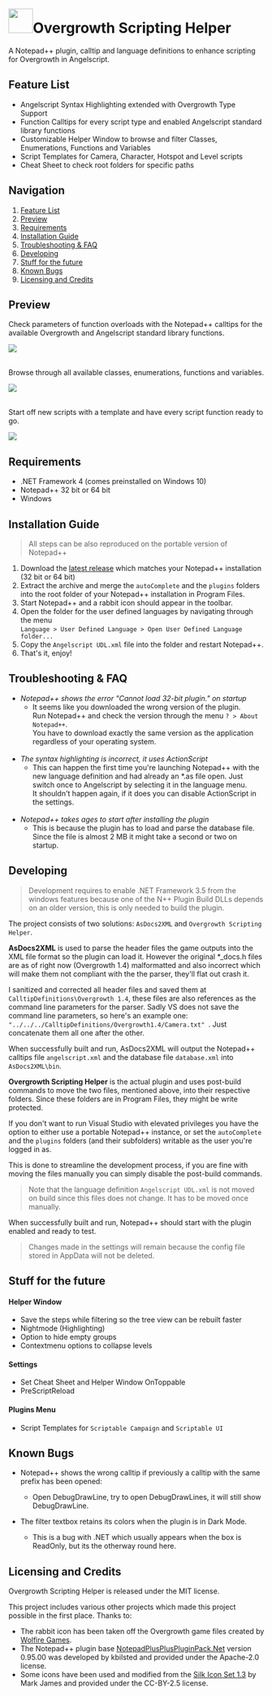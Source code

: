 # <img width="48" height="48" src="ReadmeContents/rabbit.png" />Overgrowth Scripting Helper
A Notepad++ plugin, calltip and language definitions to enhance scripting for Overgrowth in Angelscript.

## Feature List<a id="feature-list"></a>
- Angelscript Syntax Highlighting extended with Overgrowth Type Support
- Function Calltips for every script type and enabled Angelscript standard library functions
- Customizable Helper Window to browse and filter Classes, Enumerations, Functions and Variables
- Script Templates for Camera, Character, Hotspot and Level scripts
- Cheat Sheet to check root folders for specific paths

## Navigation
1. [Feature List](#feature-list)
2. [Preview](#preview)
3. [Requirements](#requirements)
4. [Installation Guide](#installation-guide)
5. [Troubleshooting & FAQ](#troubleshooting-and-faq)
6. [Developing](#developing)
7. [Stuff for the future](#stuff-for-the-future)
8. [Known Bugs](#known-bugs)
9. [Licensing and Credits](#licensing-and-credits)

## Preview<a id="preview"></a>
Check parameters of function overloads with the Notepad++ calltips for the available Overgrowth and Angelscript standard library functions.

<img src="ReadmeContents/Calltip.gif" />
<br><br>

Browse through all available classes, enumerations, functions and variables.

<img src="ReadmeContents/BrowsingHelperWindow.gif" />
<br><br>

Start off new scripts with a template and have every script function ready to go.

<img src="ReadmeContents/InsertingScriptTemplate.gif" />

## Requirements<a id="requirements"></a>
- .NET Framework 4 (comes preinstalled on Windows 10)
- Notepad++ 32 bit or 64 bit
- Windows

## Installation Guide<a id="installation-guide"></a>
> All steps can be also reproduced on the portable version of Notepad++
1. Download the <a href="https://github.com/alpyen/Overgrowth-Scripting-Helper/releases">latest release</a> which matches your Notepad++ installation (32 bit or 64 bit)
2. Extract the archive and merge the `autoComplete` and the `plugins` folders into the root folder of your Notepad++ installation in Program Files.
3. Start Notepad++ and a rabbit icon should appear in the toolbar.
4. Open the folder for the user defined languages by navigating through the menu <br>`Language > User Defined Language > Open User Defined Language folder...`
5. Copy the `Angelscript UDL.xml` file into the folder and restart Notepad++.
6. That's it, enjoy!

## Troubleshooting & FAQ<a id="troubleshooting-and-faq"></a>
- *Notepad++ shows the error "Cannot load 32-bit plugin." on startup*
  - It seems like you downloaded the wrong version of the plugin.<br>Run Notepad++ and check the version through the menu `? > About Notepad++`.<br>You have to download exactly the same version as the application regardless of your operating system.<br><br>
- *The syntax highlighting is incorrect, it uses ActionScript*
  - This can happen the first time you're launching Notepad++ with the new language definition and had already an \*.as file open. Just switch once to Angelscript by selecting it in the language menu.<br>It shouldn't happen again, if it does you can disable ActionScript in the settings.<br><br>
- *Notepad++ takes ages to start after installing the plugin*
  - This is because the plugin has to load and parse the database file. Since the file is almost 2 MB it might take a second or two on startup.

## Developing<a id="developing"></a>
> Development requires to enable .NET Framework 3.5 from the windows features because one of the N++ Plugin Build DLLs depends on an older version, this is only needed to build the plugin.

The project consists of two solutions: `AsDocs2XML` and `Overgrowth Scripting Helper`.

**AsDocs2XML** is used to parse the header files the game outputs into the XML file format so the plugin can load it.
However the original *_docs.h files are as of right now (Overgrowth 1.4) malformatted and also incorrect which will make them not compliant with the the parser, they'll flat out crash it.

I sanitized and corrected all header files and saved them at `CalltipDefinitions\Overgrowth 1.4`, these files are also references as the command line parameters for the parser.
Sadly VS does not save the command line parameters, so here's an example one: `"../../../CalltipDefinitions/Overgrowth1.4/Camera.txt" `. Just concatenate them all one after the other.

When successfully built and run, AsDocs2XML will output the Notepad++ calltips file `angelscript.xml` and the database file `database.xml` into `AsDocs2XML\bin`.

**Overgrowth Scripting Helper** is the actual plugin and uses post-build commands to move the two files, mentioned above, into their respective folders.
Since these folders are in Program Files, they might be write protected.

If you don't want to run Visual Studio with elevated privileges
you have the option to either use a portable Notepad++ instance, or set the `autoComplete` and the `plugins` folders (and their subfolders) writable as the user you're logged in as.

This is done to streamline the development process, if you are fine with moving the files manually you can simply disable the post-build commands.
> Note that the language definition `Angelscript UDL.xml` is not moved on build since this files does not change.
> It has to be moved once manually.

When successfully built and run, Notepad++ should start with the plugin enabled and ready to test.
> Changes made in the settings will remain because the config file stored in AppData will not be deleted.

## Stuff for the future<a id="stuff-for-the-future"></a>
#### Helper Window
- Save the steps while filtering so the tree view can be rebuilt faster
- Nightmode (Highlighting)
- Option to hide empty groups
- Contextmenu options to collapse levels

#### Settings
- Set Cheat Sheet and Helper Window OnToppable
- PreScriptReload

#### Plugins Menu
- Script Templates for `Scriptable Campaign` and `Scriptable UI`

## Known Bugs<a id="known-bugs"></a>
- Notepad++ shows the wrong calltip if previously a calltip with the same prefix has been opened:
  - Open DebugDrawLine, try to open DebugDrawLines, it will still show DebugDrawLine.

- The filter textbox retains its colors when the plugin is in Dark Mode.
  - This is a bug with .NET which usually appears when the box is ReadOnly, but its the otherway round here.

## Licensing and Credits<a id="licensing-and-credits"></a>
Overgrowth Scripting Helper is released under the MIT license.

This project includes various other projects which made this project possible in the first place. Thanks to:

- The rabbit icon has been taken off the Overgrowth game files created by <a href="https://www.wolfire.com/">Wolfire Games</a>.
- The Notepad++ plugin base <a href="https://github.com/kbilsted/NotepadPlusPlusPluginPack.Net">NotepadPlusPlusPluginPack.Net</a> version 0.95.00 was developed by kbilsted and provided under the Apache-2.0 license.
- Some icons have been used and modified from the <a href="https://www.famfamfam.com/lab/icons/silk/">Silk Icon Set 1.3</a> by Mark James and provided under the CC-BY-2.5 license.